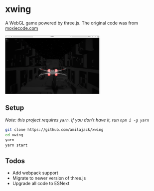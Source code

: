 xwing
=====
A WebGL game powered by three.js. The original code was from [moxiecode.com](http://oos.moxiecode.com/js_webgl/xwing/)

<img src="./img/demo.png" width="60%">

## Setup
*Note: this project requires `yarn`. If you don't have it, run `npm i -g yarn`*
```bash
git clone https://github.com/amilajack/xwing
cd xwing
yarn
yarn start
```

## Todos
* Add webpack support
* Migrate to newer version of three.js
* Upgrade all code to ESNext
